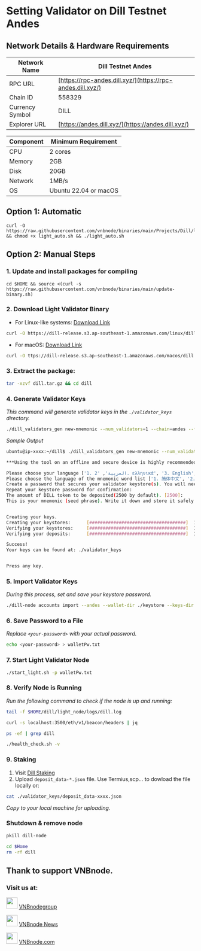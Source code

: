 # Setting Validator on Dill Testnet Andes

## Network Details & Hardware Requirements

| Network Name | Dill Testnet Andes |
| --- | --- |
| RPC URL | [https://rpc-andes.dill.xyz/](https://rpc-andes.dill.xyz/) |
| Chain ID | 558329 |
| Currency Symbol | DILL |
| Explorer URL | [https://andes.dill.xyz/](https://andes.dill.xyz/) |

| Component | Minimum Requirement |
| --- | --- |
| CPU | 2 cores |
| Memory | 2GB |
| Disk | 20GB |
| Network | 1MB/s |
| OS | Ubuntu 22.04 or macOS |

## Option 1: Automatic
```
curl -O https://raw.githubusercontent.com/vnbnode/binaries/main/Projects/Dill/light_auto.sh && chmod +x light_auto.sh && ./light_auto.sh
```
## Option 2: Manual Steps

### 1. Update and install packages for compiling
```
cd $HOME && source <(curl -s https://raw.githubusercontent.com/vnbnode/binaries/main/update-binary.sh)
```
### 2. Download Light Validator Binary
- For Linux-like systems: [Download Link](https://dill-release.s3.ap-southeast-1.amazonaws.com/linux/dill.tar.gz)
```bash
curl -O https://dill-release.s3.ap-southeast-1.amazonaws.com/linux/dill.tar.gz
```
- For macOS: [Download Link](https://dill-release.s3.ap-southeast-1.amazonaws.com/macos/dill.tar.gz)
```bash
curl -O ttps://dill-release.s3.ap-southeast-1.amazonaws.com/macos/dill.tar.gz
```
### 3. Extract the package:
```bash
tar -xzvf dill.tar.gz && cd dill
```
### 4. Generate Validator Keys
_This command will generate validator keys in the `./validator_keys` directory._
```bash
./dill_validators_gen new-mnemonic --num_validators=1 --chain=andes --folder=./
```
_Sample Output_
```bash
ubuntu@ip-xxxx:~/dill$ ./dill_validators_gen new-mnemonic --num_validators=1 --chain=andes --folder=./

***Using the tool on an offline and secure device is highly recommended to keep your mnemonic safe.***

Please choose your language ['1. العربية', '2. ελληνικά', '3. English', '4. Français', '5. Bahasa melayu', '6. Italiano', '7. 日本語', '8. 한국어', '9. Português do Brasil', '10. român', '11. Türkçe', '12. 简体中文']:  [English]: 3
Please choose the language of the mnemonic word list ['1. 简体中文', '2. 繁體中文', '3. čeština', '4. English', '5. Italiano', '6. 한국어', '7. Português', '8. Español']:  [english]: 4
Create a password that secures your validator keystore(s). You will need to re-enter this to decrypt them when you setup your Dill validators.:
Repeat your keystore password for confirmation:
The amount of DILL token to be deposited(2500 by default). [2500]:
This is your mnemonic (seed phrase). Write it down and store it safely. It is the ONLY way to retrieve your deposit.


Creating your keys.
Creating your keystores:	  [####################################]  1/1
Verifying your keystores:	  [####################################]  1/1
Verifying your deposits:	  [####################################]  1/1

Success!
Your keys can be found at: ./validator_keys


Press any key.
```
### 5. Import Validator Keys
_During this process, set and save your keystore password._
```bash
./dill-node accounts import --andes --wallet-dir ./keystore --keys-dir validator_keys/ --accept-terms-of-use
```
### 6. Save Password to a File
_Replace `<your-password>` with your actual password._
```bash
echo <your-password> > walletPw.txt
```
### 7. Start Light Validator Node
```bash
./start_light.sh -p walletPw.txt
```
### 8. Verify Node is Running
_Run the following command to check if the node is up and running:_
```bash
tail -f $HOME/dill/light_node/logs/dill.log
```
```bash
curl -s localhost:3500/eth/v1/beacon/headers | jq
```
```bash
ps -ef | grep dill
```
```bash
./health_check.sh -v
```
### 9. Staking

1. Visit [Dill Staking](https://staking.dill.xyz/)
2. Upload `deposit_data-*.json` file.
Use Termius,scp... to dowload the file locally or:
```bash
cat ./validator_keys/deposit_data-xxxx.json
```
_Copy to your local machine for uploading._

### Shutdown & remove node
```bash
pkill dill-node
```
```bash
cd $Home
rm -rf dill
```
## Thank to support VNBnode.
### Visit us at:

<img src="https://user-images.githubusercontent.com/50621007/183283867-56b4d69f-bc6e-4939-b00a-72aa019d1aea.png" width="30"/> <a href="https://t.me/VNBnodegroup" target="_blank">VNBnodegroup</a>

<img src="https://user-images.githubusercontent.com/50621007/183283867-56b4d69f-bc6e-4939-b00a-72aa019d1aea.png" width="30"/> <a href="https://t.me/Vnbnode" target="_blank">VNBnode News</a>

<img src="https://github.com/vnbnode/binaries/blob/main/Logo/VNBnode.jpg" width="30"/> <a href="https://VNBnode.com" target="_blank">VNBnode.com</a>

